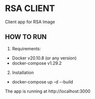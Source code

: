 # RSA CLIENT

Client app for RSA Image
## HOW TO RUN

1. Requirements:
- Docker v20.10.8 (or any version)
- docker-compose v1.29.2
2. Installation
- docker-compose up -d --build

The app is running at http://localhost:3000